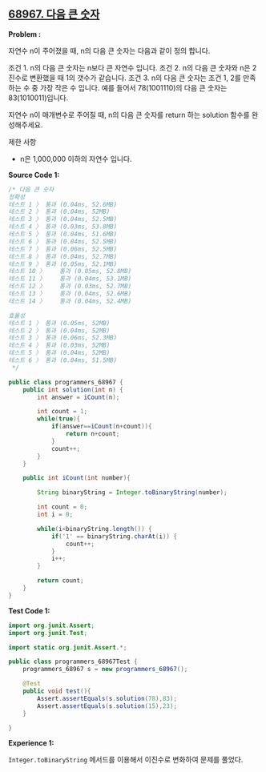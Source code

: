 
## [68967. 다음 큰 숫자](https://programmers.co.kr/learn/courses/30/lessons/12911)

**Problem :**

자연수 n이 주어졌을 때, n의 다음 큰 숫자는 다음과 같이 정의 합니다.

조건 1. n의 다음 큰 숫자는 n보다 큰 자연수 입니다.
조건 2. n의 다음 큰 숫자와 n은 2진수로 변환했을 때 1의 갯수가 같습니다.
조건 3. n의 다음 큰 숫자는 조건 1, 2를 만족하는 수 중 가장 작은 수 입니다.
예를 들어서 78(1001110)의 다음 큰 숫자는 83(1010011)입니다.

자연수 n이 매개변수로 주어질 때, n의 다음 큰 숫자를 return 하는 solution 함수를 완성해주세요.

제한 사항

- n은 1,000,000 이하의 자연수 입니다.

**Source Code 1:**

```java
/* 다음 큰 숫자
정확성
테스트 1 〉	통과 (0.04ms, 52.6MB)
테스트 2 〉	통과 (0.04ms, 52MB)
테스트 3 〉	통과 (0.04ms, 52.5MB)
테스트 4 〉	통과 (0.03ms, 53.8MB)
테스트 5 〉	통과 (0.04ms, 51.6MB)
테스트 6 〉	통과 (0.04ms, 52.5MB)
테스트 7 〉	통과 (0.06ms, 52.5MB)
테스트 8 〉	통과 (0.04ms, 52.7MB)
테스트 9 〉	통과 (0.05ms, 52.1MB)
테스트 10 〉	통과 (0.05ms, 52.8MB)
테스트 11 〉	통과 (0.04ms, 53.1MB)
테스트 12 〉	통과 (0.03ms, 52.7MB)
테스트 13 〉	통과 (0.04ms, 52.6MB)
테스트 14 〉	통과 (0.04ms, 52.4MB)

효율성
테스트 1 〉	통과 (0.05ms, 52MB)
테스트 2 〉	통과 (0.04ms, 52MB)
테스트 3 〉	통과 (0.06ms, 52.3MB)
테스트 4 〉	통과 (0.03ms, 52MB)
테스트 5 〉	통과 (0.04ms, 52MB)
테스트 6 〉	통과 (0.04ms, 51.5MB)
 */

public class programmers_68967 {
    public int solution(int n) {
        int answer = iCount(n);

        int count = 1;
        while(true){
            if(answer==iCount(n+count)){
                return n+count;
            }
            count++;
        }
    }

    public int iCount(int number){

        String binaryString = Integer.toBinaryString(number);

        int count = 0;
        int i = 0;

        while(i<binaryString.length()) {
            if('1' == binaryString.charAt(i)) {
                count++;
            }
            i++;
        }

        return count;
    }
}

```

**Test Code 1:**
```java
import org.junit.Assert;
import org.junit.Test;

import static org.junit.Assert.*;

public class programmers_68967Test {
    programmers_68967 s = new programmers_68967();

    @Test
    public void test(){
        Assert.assertEquals(s.solution(78),83);
        Assert.assertEquals(s.solution(15),23);
    }

}
```

**Experience 1:**

`Integer.toBinaryString` 메서드를 이용해서 이진수로 변화하여 문제를 풀었다.